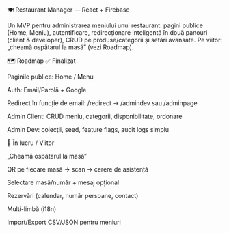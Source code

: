 🍽️ Restaurant Manager — React + Firebase

Un MVP pentru administrarea meniului unui restaurant: pagini publice (Home, Meniu), autentificare, redirecționare inteligentă în două panouri (client & developer), CRUD pe produse/categorii și setări avansate.
Pe viitor: „cheamă ospătarul la masă” (vezi Roadmap).

🗺️ Roadmap
✅ Finalizat

 Paginile publice: Home / Menu

 Auth: Email/Parolă + Google

 Redirect în funcție de email: /redirect → /admindev sau /adminpage

 Admin Client: CRUD meniu, categorii, disponibilitate, ordonare

 Admin Dev: colecții, seed, feature flags, audit logs simplu

🚧 În lucru / Viitor

 „Cheamă ospătarul la masă”

QR pe fiecare masă → scan → cerere de asistență

Selectare masă/număr + mesaj opțional

 Rezervări (calendar, număr persoane, contact)

 Multi-limbă (i18n)

 Import/Export CSV/JSON pentru meniuri
